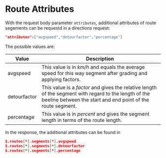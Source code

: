 # Route Attributes

With the request body parameter `attributes`, additional attributes of route segements can be requestd in a directions request:

```json
"attributes":["avgspeed","detourfactor","percentage"]
```

The possible values are:

| Value        | Description                                                                                                                                                          |
|--------------|----------------------------------------------------------------------------------------------------------------------------------------------------------------------|
| avgspeed     | This value is in _km/h_ and equals the average speed for this way segment after grading and applying factors.                                                        |
| detourfactor | This value is a _factor_ and gives the relative length of the segment with regard to the length of the beeline between the start and end point of the route segment. |
| percentage   | This value is in _percent_ and gives the segment length in terms of the route length.                                                                                | 

In the response, the additional attributes can be found in 

```json
$.routes[*].segments[*].avgspeed
$.routes[*].segments[*].detourfactor
$.routes[*].segments[*].percentage
```
